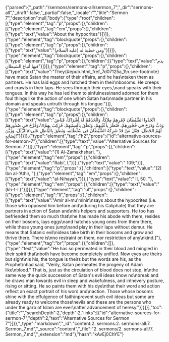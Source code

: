 {"parsed":{"_path":"/sermons/sermons-all/sermon_7","_dir":"sermons-all","_draft":false,"_partial":false,"_locale":"","title":"Sermon 7","description":null,"body":{"type":"root","children":[{"type":"element","tag":"p","props":{},"children":[{"type":"element","tag":"em","props":{},"children":[{"type":"text","value":"About the hypocrites"}]}]},{"type":"element","tag":"blockquote","props":{},"children":[{"type":"element","tag":"p","props":{},"children":[{"type":"text","value":"ومن خطبة له (عليه السلام)"}]}]},{"type":"element","tag":"blockquote","props":{},"children":[{"type":"element","tag":"p","props":{},"children":[{"type":"text","value":"يذم فيها أتباع الشيطان"}]}]},{"type":"element","tag":"p","props":{},"children":[{"type":"text","value":"They{#epub.html_fref_7d07125a_1\n.see-footnote} have made Satan the master of their affairs, and he has\ntaken them as partners. He has laid eggs and hatched them in their\nbosoms. He creeps and crawls in their laps. He sees through their eyes,\nand speaks with their tongues. In this way he has led them to sinfulness\nand adorned for them foul things like the action of one whom Satan has\nmade partner in his domain and speaks untruth through his tongue."}]},{"type":"element","tag":"blockquote","props":{},"children":[{"type":"element","tag":"p","props":{},"children":[{"type":"text","value":"اتَّخَذُوا الشَّيْطَانَ لاِمْرِهِمْ مِلاَكاً، وَاتَّخَذَهُمْ لَهُ أَشْرَاكاً، فَبَاضَ وَفَرَّخَ في صُدُورِهِمْ،\nوَدَبَّ وَدَرَجَ في حُجُورِهِمْ، فَنَظَرَ بِأَعْيُنِهِمْ، وَنَطَقَ بِأَلسِنَتِهِمْ، فَرَكِبَ بِهِمُ الزَّلَلَ، وَزَيَّنَ\nلَهُمُ الخَطَلَ، فِعْلَ مَنْ قَدْ شَرِكَهُ الشَّيْطَانُ في سُلْطَانِهِ، وَنَطَقَ بِالبَاطِلِ عَلى لِسَانِهِ!"}]}]},{"type":"element","tag":"h2","props":{"id":"alternative-sources-for-sermon-7"},"children":[{"type":"text","value":"Alternative Sources for Sermon 7"}]},{"type":"element","tag":"p","props":{},"children":[{"type":"text","value":"(1) Al-Zamakhshari, "},{"type":"element","tag":"em","props":{},"children":[{"type":"text","value":"Rabi', I,"}]},{"type":"text","value":" 109;"}]},{"type":"element","tag":"p","props":{},"children":[{"type":"text","value":"(2) Ibn al-'Athir, "},{"type":"element","tag":"em","props":{},"children":[{"type":"text","value":"al-Nihayah,"}]},{"type":"text","value":" II, 50. "},{"type":"element","tag":"em","props":{},"children":[{"type":"text","value":"(kh-t-l )"}]}]},{"type":"element","tag":"ul","props":{},"children":[{"type":"element","tag":"li","props":{},"children":[{"type":"text","value":"Amir al-mu'minin\nsays about the hypocrites (i.e. those who opposed him before and\nduring his Caliphate) that they are partners in action of Satan and\nhis helpers and supporters. He too has befriended them so much that\nhe has made his abode with them, resides on their bosoms, lays eggs\nand hatches young ones from them there, while these young ones jump\nand play in their laps without demur. He means that Satanic evil\nideas take birth in their bosoms and grow and thrive there. There is\nno restraint on them, nor restriction of any\nkind.]"},{"type":"element","tag":"br","props":{},"children":[]},{"type":"text","value":"He has so permeated in their blood and mingled in their spirit that\nboth have become completely unified. Now eyes are theirs but sight\nis his, the tongue is theirs but the words are his, as the Prophet\nhad said, \"Verily, Satan permeates the progeny of Adam like\nblood.\" That is, just as the circulation of blood does not stop, in\nthe same way the quick succession of Satan's evil ideas know no\nbreak and he draws man towards evil in sleep and wakefulness, and in\nevery posture, rising or sitting. He so paints them with his dye\nthat their word and action reflect an exact portrait of his word and\naction. Those whose bosoms shine with the effulgence of faith\nprevent such evil ideas but some are already ready to welcome those\nevils and these are the persons who under the garb of Islam are ever\nafter advancement of heresy."}]}]}],"toc":{"title":"","searchDepth":2,"depth":2,"links":[{"id":"alternative-sources-for-sermon-7","depth":2,"text":"Alternative Sources for Sermon 7"}]}},"_type":"markdown","_id":"content:2. sermons:2. sermons-all:7. Sermon_7.md","_source":"content","_file":"2. sermons/2. sermons-all/7. Sermon_7.md","_extension":"md"},"hash":"kAvEj0ChYE"}